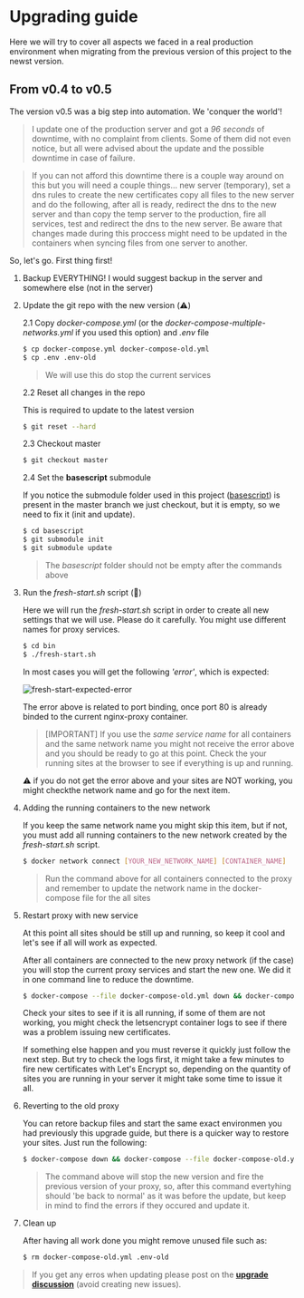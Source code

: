 # Upgrading guide

Here we will try to cover all aspects we faced in a real production environment when migrating from the previous version of this project to the newst version.

## From v0.4 to v0.5

The version v0.5 was a big step into automation. We 'conquer the world'!

> I update one of the production server and got a _96 seconds_ of downtime, with no complaint from clients. 
> Some of them did not even notice, but all were advised about the update and the possible downtime in case of failure.

> If you can not afford this downtime there is a couple way around on this but you will need
a couple things... new server (temporary), set a dns rules to create the new certificates 
copy all files to the new server and do the following, after all is ready, redirect the dns 
to the new server and than copy the temp server to the production, fire all services, test 
and redirect the dns to the new server. Be aware that changes made during this proccess might
need to be updated in the containers when syncing files from one server to another.

So, let's go. First thing first!

1. Backup EVERYTHING! I would suggest backup in the server and somewhere else (not in the server)

2. Update the git repo with the new version (:warning:)

   2.1 Copy _docker-compose.yml_ (or the _docker-compose-multiple-networks.yml_ if you used this option) and _.env_ file

   ```bash
   $ cp docker-compose.yml docker-compose-old.yml
   $ cp .env .env-old
   ```
   
   > We will use this do stop the current services 

   2.2 Reset all changes in the repo

   This is required to update to the latest version
   
   ```bash
   $ git reset --hard
   ```
   
   2.3 Checkout master

   ```bash
   $ git checkout master
   ```
   
   2.4 Set the **basescript** submodule

   If you notice the submodule folder used in this project ([basescript](https://github.com/evertramos/basescript/)) 
   is present in the master branch we just checkout, but it is empty, so we need to fix it (init and update).

   ```bash
   $ cd basescript
   $ git submodule init
   $ git submodule update
   ```

    > The _basescript_ folder should not be empty after the commands above

3. Run the _fresh-start.sh_ script (:construction:)

    Here we will run the _fresh-start.sh_ script in order to create all new settings that we will use.
    Please do it carefully. You might use different names for proxy services.
    
    ```bash
    $ cd bin
    $ ./fresh-start.sh
    ```
    
    In most cases you will get the following _'error'_, which is expected:
    
    ![fresh-start-expected-error](https://user-images.githubusercontent.com/905951/113016796-33aaa080-9155-11eb-845d-aa712294236d.png)

    The error above is related to port binding, once port 80 is already binded to the current nginx-proxy container.
    
    > [IMPORTANT] If you use the *same service name* for all containers and the same network name you might not receive the error above
    > and you should be ready to go at this point. Check the your running sites at the browser to see if everything is up and running.

    ⚠️ if you do not get the error above and your sites are NOT working, you might checkthe network name and go for the next item.

4. Adding the running containers to the new network

    If you keep the same network name you might skip this item, but if not, you must add all running containers to the new network 
    created by the _fresh-start.sh_ script.
    
    ```bash
    $ docker network connect [YOUR_NEW_NETWORK_NAME] [CONTAINER_NAME]
    ```
    
    > Run the command above for all containers connected to the proxy and remember to update the network name in the docker-compose file 
    > for the all sites 

5. Restart proxy with new service

    At this point all sites should be still up and running, so keep it cool and let's see if all will work as expected.
    
    After all containers are connected to the new proxy network (if the case) you will stop the current proxy services and start the new one.
    We did it in one command line to reduce the downtime. 

    ```bash
    $ docker-compose --file docker-compose-old.yml down && docker-compose up -d
    ```
    
    Check your sites to see if it is all running, if some of them are not working, you might check the letsencrypt container logs to see if
    there was a problem issuing new certificates. 
    
    If something else happen and you must reverse it quickly just follow the next step. But try to check the logs first, it might take a few
    minutes to fire new certificates with Let's Encrypt so, depending on the quantity of sites you are running in your server it might take 
    some time to issue it all. 
   
6. Reverting to the old proxy

    You can retore backup files and start the same exact environmen you had previously this upgrade guide, but there is a quicker way to restore your sites. 
    Just run the following:
        
    ```bash
    $ docker-compose down && docker-compose --file docker-compose-old.yml --env-file .env-old up -d
    ```
    
    > The command above will stop the new version and fire the previous version of your proxy, so, after this command evertyhing should 'be back to normal'
    > as it was before the update, but keep in mind to find the errors if they occured and update it.

7. Clean up

    After having all work done you might remove unused file such as:
    

    ```bash
    $ rm docker-compose-old.yml .env-old
    ```

> If you get any erros when updating please post on the [**upgrade discussion**](https://github.com/evertramos/basescript/discussions/5) (avoid creating new issues). 

